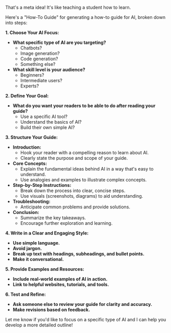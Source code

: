 

That's a meta idea!  It's like teaching a student how to learn. 

Here's a "How-To Guide" for generating a how-to guide for AI, broken down into steps:

**1. Choose Your AI Focus:**

* **What specific type of AI are you targeting?** 
    *  Chatbots?
    * Image generation? 
    *  Code generation?
    *  Something else?
* **What skill level is your audience?**
    * Beginners?
    * Intermediate users?
    * Experts?

**2. Define Your Goal:**

* **What do you want your readers to be able to do after reading your guide?**
    *  Use a specific AI tool?
    *  Understand the basics of AI?
    *  Build their own simple AI?

**3. Structure Your Guide:**

* **Introduction:**
    *  Hook your reader with a compelling reason to learn about AI.
    *  Clearly state the purpose and scope of your guide.
* **Core Concepts:**
    *  Explain the fundamental ideas behind AI in a way that's easy to understand.
    *  Use analogies and examples to illustrate complex concepts.
* **Step-by-Step Instructions:**
    *  Break down the process into clear, concise steps.
    *  Use visuals (screenshots, diagrams) to aid understanding.
* **Troubleshooting:**
    *  Anticipate common problems and provide solutions.
* **Conclusion:**
    *  Summarize the key takeaways.
    *  Encourage further exploration and learning.

**4.  Write in a Clear and Engaging Style:**

* **Use simple language.**
* **Avoid jargon.**
* **Break up text with headings, subheadings, and bullet points.**
* **Make it conversational.**

**5.  Provide Examples and Resources:**

* **Include real-world examples of AI in action.**
* **Link to helpful websites, tutorials, and tools.**

**6.  Test and Refine:**

* **Ask someone else to review your guide for clarity and accuracy.**
* **Make revisions based on feedback.**



Let me know if you'd like to focus on a specific type of AI and I can help you develop a more detailed outline!
